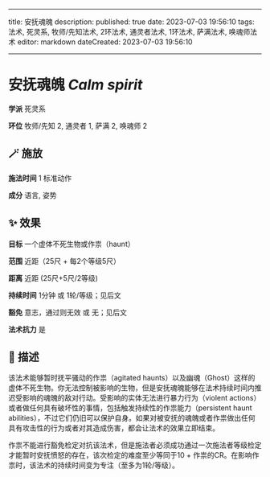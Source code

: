 
---
title: 安抚魂魄
description: 
published: true
date: 2023-07-03 19:56:10
tags: 法术, 死灵系, 牧师/先知法术, 2环法术, 通灵者法术, 1环法术, 萨满法术, 唤魂师法术
editor: markdown
dateCreated: 2023-07-03 19:56:10

---

# **安抚魂魄** *Calm spirit*

**学派** 死灵系 

**环位** 牧师/先知 2, 通灵者 1, 萨满 2, 唤魂师 2

## 🪄 施放

**施法时间** 1 标准动作

**成分** 语言, 姿势

## ✨ 效果 

**目标** 一个虚体不死生物或作祟（haunt） 

**范围** 近距（25尺 + 每2个等级5尺）

**距离** 近距 (25尺+5尺/2等级)  

**持续时间** 1分钟 或 1轮/等级；见后文 

**豁免** 意志，通过则无效 或 无；见后文

**法术抗力** 是

## 📖 描述

该法术能够暂时抚平骚动的作祟（agitated haunts）以及幽魂（Ghost）这样的虚体不死生物。你无法控制被影响的生物，但是安抚魂魄能够在法术持续时间内推迟受影响的魂魄的敌对行动。受影响的实体无法进行暴力行为（violent actions）或者做任何具有破坏性的事情，包括触发持续性的作祟能力（persistent haunt abilities），不过它们仍旧可以保护自身。如果对被安抚的魂魄或者作祟做出任何具有攻击性的行为或者对其造成伤害，都会让法术的效果立即结束。

作祟不能进行豁免检定对抗该法术，但是施法者必须成功通过一次施法者等级检定才能暂时安抚愤怒的存在，该次检定的难度至少等同于10 + 作祟的CR。在影响作祟时，该法术的持续时间变为专注（至多为1轮/等级）。
    